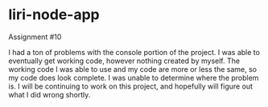 # liri-node-app
Assignment #10
 

 I had a ton of problems with the console portion of the project. I was able to eventually get working code, however nothing created by myself. The working code I was able to use and my code are more or less the same, so my code does look complete. I was unable to determine where the problem is. I will be continuing to work on this project, and hopefully will figure out what I did wrong shortly.